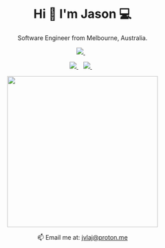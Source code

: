 <h1 align='center'>
  Hi 👋 I'm Jason 💻  
</h1>

<p align='center'>
  Software Engineer from Melbourne, Australia. 
</p>

<p align='center'>
    <a href="https://www.jvlaj.com">
    <img src="https://img.shields.io/badge/website-000000?style=for-the-badge&logo=About.me&logoColor=white" />
  </a>&nbsp;&nbsp;
</p>

<p align='center'>
  
  <a href="https://www.linkedin.com/in/jvlaj/">
    <img src="https://img.shields.io/badge/linkedin-%230077B5.svg?&style=for-the-badge&logo=linkedin&logoColor=white" />
  </a>&nbsp;&nbsp;
  <a href="https://www.twitter.com/jvlaj/">
    <img src="https://img.shields.io/badge/Twitter-1DA1F2?style=for-the-badge&logo=twitter&logoColor=white" />        
  </a>&nbsp;&nbsp;
  
</p>

<p align='center'>
  <a href="#"><img src="https://github-readme-stats.vercel.app/api?username=jvlaj&show_icons=true&count_private=true&theme=gruvbox" width="350"></a>
</p>


<p align='center'>
  📫 Email me at: <a href='mailto:jvlaj@proton.me'>jvlaj@proton.me</a>
</p>
